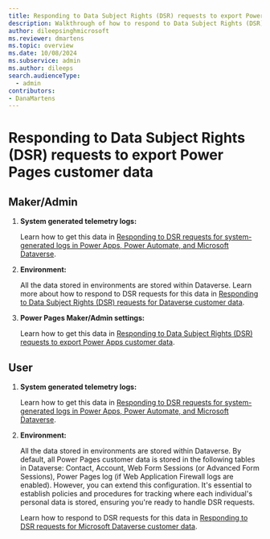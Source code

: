 ```yaml
---
title: Responding to Data Subject Rights (DSR) requests to export Power Pages customer data
description: Walkthrough of how to respond to Data Subject Rights (DSR) requests to export Power Pages customer data.
author: dileepsinghmicrosoft
ms.reviewer: dmartens
ms.topic: overview
ms.date: 10/08/2024
ms.subservice: admin
ms.author: dileeps
search.audienceType: 
  - admin
contributors:
- DanaMartens 
---
```


# Responding to Data Subject Rights (DSR) requests to export Power Pages customer data

## Maker/Admin

1. **System generated telemetry logs:**

    Learn how to get this data in [Responding to DSR requests for system-generated logs in Power Apps, Power Automate, and Microsoft Dataverse](/power-platform/admin/powerapps-privacy-dsr-guide-systemlogs).

1. **Environment:**

    All the data stored in environments are stored within Dataverse. Learn more about how to respond to DSR requests for this data in [Responding to Data Subject Rights (DSR) requests for Dataverse customer data](/power-platform/admin/dataverse-privacy-dsr-guide).

1. **Power Pages Maker/Admin settings:**

    Learn how to get this data in [Responding to Data Subject Rights (DSR) requests to export Power Apps customer data](/power-platform/admin/powerapps-privacy-export-dsr).

## User

1. **System generated telemetry logs:**

    Learn how to get this data in [Responding to DSR requests for system-generated logs in Power Apps, Power Automate, and Microsoft Dataverse](/power-platform/admin/powerapps-privacy-dsr-guide-systemlogs).

1. **Environment:**

    All the data stored in environments are stored within Dataverse. By default, all Power Pages customer data is stored in the following tables in Dataverse: Contact, Account, Web Form Sessions (or Advanced Form Sessions), Power Pages log (if Web Application Firewall logs are enabled). However, you can extend this configuration. It's essential to establish policies and procedures for tracking where each individual's personal data is stored, ensuring you're ready to handle DSR requests.

    Learn how to respond to DSR requests for this data in [Responding to DSR requests for Microsoft Dataverse customer data](/power-platform/admin/dataverse-privacy-dsr-guide).
